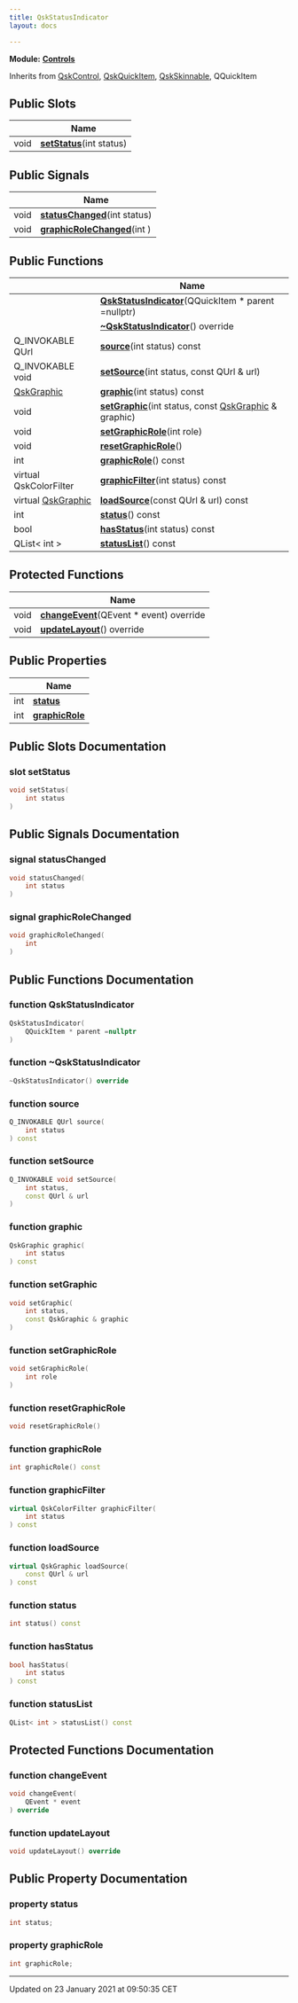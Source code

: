 ```yaml
---
title: QskStatusIndicator
layout: docs

---
```



**Module:** **[Controls](/docs/modules/group___controls/)**



Inherits from [QskControl](/docs/classes/class_qsk_control/), [QskQuickItem](/docs/classes/class_qsk_quick_item/), [QskSkinnable](/docs/classes/class_qsk_skinnable/), QQuickItem

## Public Slots

|                | Name           |
| -------------- | -------------- |
| void | **[setStatus](/docs/classes/class_qsk_status_indicator/#slot-setstatus)**(int status) |

## Public Signals

|                | Name           |
| -------------- | -------------- |
| void | **[statusChanged](/docs/classes/class_qsk_status_indicator/#signal-statuschanged)**(int status) |
| void | **[graphicRoleChanged](/docs/classes/class_qsk_status_indicator/#signal-graphicrolechanged)**(int ) |

## Public Functions

|                | Name           |
| -------------- | -------------- |
| | **[QskStatusIndicator](/docs/classes/class_qsk_status_indicator/#function-qskstatusindicator)**(QQuickItem * parent =nullptr) |
| | **[~QskStatusIndicator](/docs/classes/class_qsk_status_indicator/#function-~qskstatusindicator)**() override |
| Q_INVOKABLE QUrl | **[source](/docs/classes/class_qsk_status_indicator/#function-source)**(int status) const |
| Q_INVOKABLE void | **[setSource](/docs/classes/class_qsk_status_indicator/#function-setsource)**(int status, const QUrl & url) |
| [QskGraphic](/docs/classes/class_qsk_graphic/) | **[graphic](/docs/classes/class_qsk_status_indicator/#function-graphic)**(int status) const |
| void | **[setGraphic](/docs/classes/class_qsk_status_indicator/#function-setgraphic)**(int status, const [QskGraphic](/docs/classes/class_qsk_graphic/) & graphic) |
| void | **[setGraphicRole](/docs/classes/class_qsk_status_indicator/#function-setgraphicrole)**(int role) |
| void | **[resetGraphicRole](/docs/classes/class_qsk_status_indicator/#function-resetgraphicrole)**() |
| int | **[graphicRole](/docs/classes/class_qsk_status_indicator/#function-graphicrole)**() const |
| virtual QskColorFilter | **[graphicFilter](/docs/classes/class_qsk_status_indicator/#function-graphicfilter)**(int status) const |
| virtual [QskGraphic](/docs/classes/class_qsk_graphic/) | **[loadSource](/docs/classes/class_qsk_status_indicator/#function-loadsource)**(const QUrl & url) const |
| int | **[status](/docs/classes/class_qsk_status_indicator/#function-status)**() const |
| bool | **[hasStatus](/docs/classes/class_qsk_status_indicator/#function-hasstatus)**(int status) const |
| QList< int > | **[statusList](/docs/classes/class_qsk_status_indicator/#function-statuslist)**() const |

## Protected Functions

|                | Name           |
| -------------- | -------------- |
| void | **[changeEvent](/docs/classes/class_qsk_status_indicator/#function-changeevent)**(QEvent * event) override |
| void | **[updateLayout](/docs/classes/class_qsk_status_indicator/#function-updatelayout)**() override |

## Public Properties

|                | Name           |
| -------------- | -------------- |
| int | **[status](/docs/classes/class_qsk_status_indicator/#property-status)**  |
| int | **[graphicRole](/docs/classes/class_qsk_status_indicator/#property-graphicrole)**  |

## Public Slots Documentation

### slot setStatus

```cpp
void setStatus(
    int status
)
```


## Public Signals Documentation

### signal statusChanged

```cpp
void statusChanged(
    int status
)
```


### signal graphicRoleChanged

```cpp
void graphicRoleChanged(
    int 
)
```


## Public Functions Documentation

### function QskStatusIndicator

```cpp
QskStatusIndicator(
    QQuickItem * parent =nullptr
)
```


### function ~QskStatusIndicator

```cpp
~QskStatusIndicator() override
```


### function source

```cpp
Q_INVOKABLE QUrl source(
    int status
) const
```


### function setSource

```cpp
Q_INVOKABLE void setSource(
    int status,
    const QUrl & url
)
```


### function graphic

```cpp
QskGraphic graphic(
    int status
) const
```


### function setGraphic

```cpp
void setGraphic(
    int status,
    const QskGraphic & graphic
)
```


### function setGraphicRole

```cpp
void setGraphicRole(
    int role
)
```


### function resetGraphicRole

```cpp
void resetGraphicRole()
```


### function graphicRole

```cpp
int graphicRole() const
```


### function graphicFilter

```cpp
virtual QskColorFilter graphicFilter(
    int status
) const
```


### function loadSource

```cpp
virtual QskGraphic loadSource(
    const QUrl & url
) const
```


### function status

```cpp
int status() const
```


### function hasStatus

```cpp
bool hasStatus(
    int status
) const
```


### function statusList

```cpp
QList< int > statusList() const
```


## Protected Functions Documentation

### function changeEvent

```cpp
void changeEvent(
    QEvent * event
) override
```


### function updateLayout

```cpp
void updateLayout() override
```


## Public Property Documentation

### property status

```cpp
int status;
```


### property graphicRole

```cpp
int graphicRole;
```


-------------------------------

Updated on 23 January 2021 at 09:50:35 CET